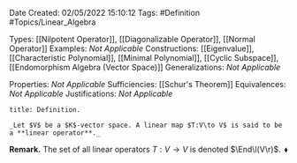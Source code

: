 <div class="topSpace"></div>

Date Created: 02/05/2022 15:10:12
Tags: #Definition #Topics/Linear_Algebra

Types: [[Nilpotent Operator]], [[Diagonalizable Operator]], [[Normal Operator]]
Examples: _Not Applicable_
Constructions: [[Eigenvalue]], [[Characteristic Polynomial]], [[Minimal Polynomial]], [[Cyclic Subspace]], [[Endomorphism Algebra (Vector Space)]]
Generalizations: _Not Applicable_

Properties: _Not Applicable_
Sufficiencies: [[Schur's Theorem]]
Equivalences: _Not Applicable_
Justifications: _Not Applicable_

``` ad-Definition
title: Definition.

_Let $V$ be a $K$-vector space. A linear map $T:V\to V$ is said to be a **linear operator**._

```

**Remark.** The set of all linear operators $T:V\to V$ is denoted $\End\l(V\r)$.<span style="float:right;">$\blacklozenge$</span>
